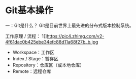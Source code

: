 # Git基本操作

一：Git是什么？
Git是目前世界上最先进的分布式版本控制系统。

工作原理 / 流程：
1[]https://pic4.zhimg.com/v2-4f61dac0b425ebe34efc88d11a68f27b_b.jpg

* Workspace：工作区
* Index / Stage：暂存区
* Repository：仓库区（或本地仓库）
* Remote：远程仓库
